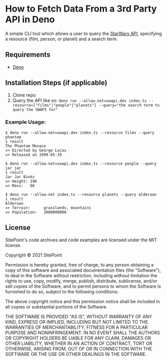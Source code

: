 # How to Fetch Data From a 3rd Party API in Deno

A simple CLI tool which allows a user to query the [StarWars API](https://swapi.dev/), specifying a resource (film, person, or planet) and a search term.

## Requirements

* [Deno](https://deno.land/#installation)

## Installation Steps (if applicable)

1. Clone repo
2. Query the API like so: `deno run --allow-net=swapi.dev index.ts --resource=["films"|"people"|"planets"] --query="the search term to query the SWAPI for"`

### Example Usage:

```
$ deno run --allow-net=swapi.dev index.ts --resource films --query phantom
1 result
The Phantom Menace
=> Directed by George Lucas
=> Released on 1999-05-19

$ deno run --allow-net=swapi.dev index.ts --resource people --query jar jar
1 result
Jar Jar Binks
=> Height: 196
=> Mass:   66

$ deno run --allow-net index.ts --resource planets --query alderaan
1 result
Alderaan
=> Terrain:      grasslands, mountains
=> Population:   2000000000
```

## License

SitePoint's code archives and code examples are licensed under the MIT license.

Copyright © 2021 SitePoint

Permission is hereby granted, free of charge, to any person obtaining a copy of this software and associated documentation files (the "Software"), to deal in the Software without restriction, including without limitation the rights to use, copy, modify, merge, publish, distribute, sublicense, and/or sell copies of the Software, and to permit persons to whom the Software is furnished to do so, subject to the following conditions:

The above copyright notice and this permission notice shall be included in all copies or substantial portions of the Software.

THE SOFTWARE IS PROVIDED "AS IS", WITHOUT WARRANTY OF ANY KIND, EXPRESS OR IMPLIED, INCLUDING BUT NOT LIMITED TO THE WARRANTIES OF MERCHANTABILITY, FITNESS FOR A PARTICULAR PURPOSE AND NONINFRINGEMENT. IN NO EVENT SHALL THE AUTHORS OR COPYRIGHT HOLDERS BE LIABLE FOR ANY CLAIM, DAMAGES OR OTHER LIABILITY, WHETHER IN AN ACTION OF CONTRACT, TORT OR OTHERWISE, ARISING FROM, OUT OF OR IN CONNECTION WITH THE SOFTWARE OR THE USE OR OTHER DEALINGS IN THE SOFTWARE.
